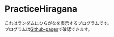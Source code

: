 # PracticeHiragana  
これはランダムにひらがなを表示するプログラムです。  
プログラムは[Github-pages](https://ryofuji2005.github.io/PracticeHiragana/)で確認できます。
